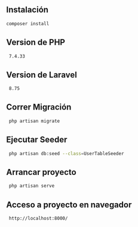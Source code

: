 
## Instalación


```bash
composer install
```

## Version de PHP
```bash
 7.4.33
```
## Version de Laravel
```bash
 8.75
```

## Correr Migración

```bash
 php artisan migrate
```

## Ejecutar Seeder

```bash
 php artisan db:seed --class=UserTableSeeder
```
## Arrancar proyecto

```bash
 php artisan serve
```

## Acceso a proyecto en navegador

```bash
 http://localhost:8000/
```
